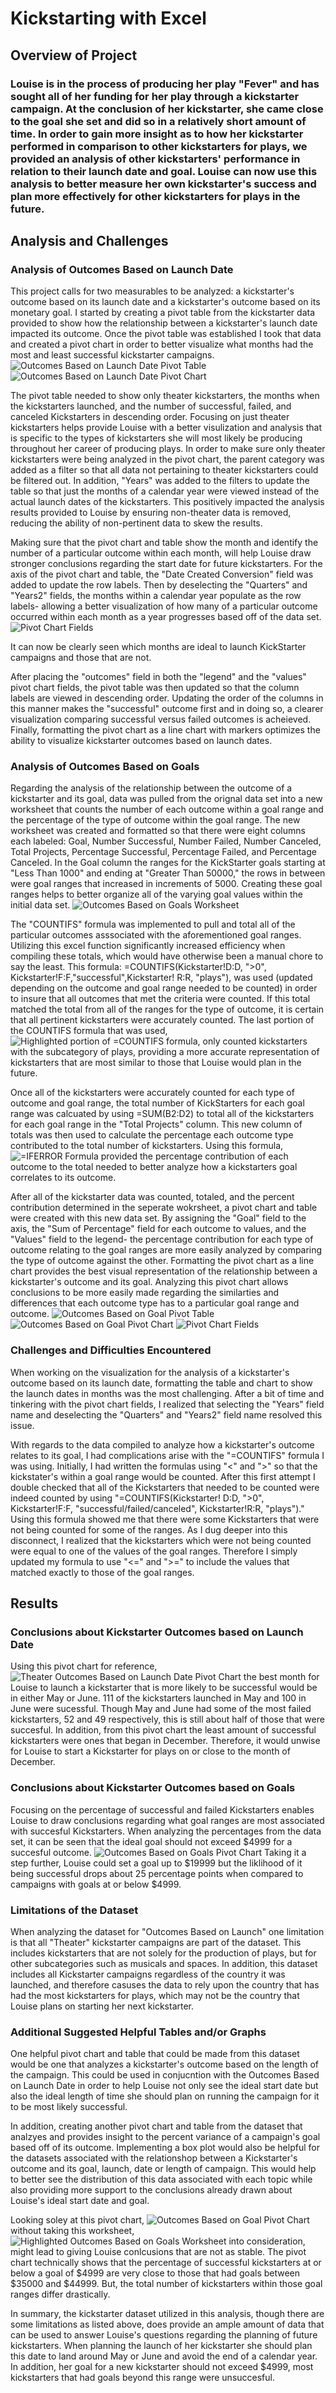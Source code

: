 # Kickstarting with Excel

## Overview of Project

### Louise is in the process of producing her play "Fever" and has sought all of her funding for her play through a kickstarter campaign. At the conclusion of her kickstarter, she came close to the goal she set and did so in a relatively short amount of time. In order to gain more insight as to how her kickstarter performed in comparison to other kickstarters for plays, we provided an analysis of other kickstarters' performance in relation to their launch date and goal.  Louise can now use this analysis to better measure her own kickstarter's success and plan more effectively for other kickstarters for plays in the future.

## Analysis and Challenges

### Analysis of Outcomes Based on Launch Date

This project calls for two measurables to be analyzed: a kickstarter's outcome based on its launch date and a kickstarter's outcome based on its monetary goal.  I started by creating a pivot table from the kickstarter data provided to show how the relationship between a kickstarter's launch date impacted its outcome.  Once the pivot table was established I took that data and created a pivot chart in order to better visualize what months had the most and least successful kickstarter campaigns.  ![Outcomes Based on Launch Date Pivot Table](2020-09-20-11-33-05.png)
![Outcomes Based on Launch Date Pivot Chart](2020-09-20-11-34-30.png)

The pivot table needed to show only theater kickstarters, the months when the kickstarters launched, and the number of successful, failed, and canceled Kickstarters in descending order. Focusing on just theater kickstarters helps provide Louise with a better visulization and analysis that is specific to the types of kickstarters she will most likely be producing throughout her career of producing plays. In order to make sure only theater kickstarters were being analyzed in the pivot chart, the parent category was added as a filter so that all data not pertaining to theater kickstarters could be filtered out.  In addition, "Years" was added to the filters to update the table so that just the months of a calendar year were viewed instead of the actual launch dates of the kickstarters.  This positively impacted the analysis results provided to Louise by ensuring non-theater data is removed, reducing the ability of non-pertinent data to skew the results.

Making sure that the pivot chart and table show the month and identify the number of a particular outcome within each month, will help Louise draw stronger conclusions regarding the start date for future kickstarters. For the axis of the pivot chart and table, the "Date Created Conversion" field was added to update the row labels.  Then by deselecting the "Quarters" and "Years2" fields, the months within a calendar year populate as the row labels- allowing a better visualization of how many of a particular outcome occurred within each month as a year progresses based off of the data set.  ![Pivot Chart Fields](2020-09-20-11-44-26.png)

It can now be clearly seen which months are ideal to launch KickStarter campaigns and those that are not.

After placing the "outcomes" field in both the "legend" and the "values" pivot chart fields, the pivot table was then updated so that the column labels are viewed in descending order.  Updating the order of the columns in this manner makes the "successful" outcome first and in doing so, a clearer visualization comparing successful versus failed outcomes is acheieved.  Finally, formatting the pivot chart as a line chart with markers optimizes the ability to visualize kickstarter outcomes based on launch dates.  

### Analysis of Outcomes Based on Goals

Regarding the analysis of the relationship between the outcome of a kickstarter and its goal, data was pulled from the orignal data set into a new worksheet that counts the number of each outcome within a goal range and the percentage of the type of outcome within the goal range.  The new worksheet was created and formatted so that there were eight columns each labeled: Goal, Number Successful, Number Failed, Number Canceled, Total Projects, Percentage Successful, Percentage Failed, and Percentage Canceled.  In the Goal column the ranges for the KickStarter goals starting at "Less Than 1000" and ending at "Greater Than 50000," the rows in between were goal ranges that increased in increments of 5000.  Creating these goal ranges helps to better organize all of the varying goal values within the initial data set.  ![Outcomes Based on Goals Worksheet](2020-09-20-11-54-59.png)

The "COUNTIFS" formula was implemented to pull and total  all of the particular outcomes asssociated with  the aforementioned goal ranges.  Utilizing this excel function significantly increased efficiency when compiling these totals, which would have otherwise been a manual chore to say the least.  This formula: =COUNTIFS(Kickstarter!D:D, ">0", Kickstarter!F:F,"successful",Kickstarter! R:R, "plays"), 
was used (updated depending on the outcome and goal range needed to be counted) in order to insure that all outcomes that met the criteria were counted.  If this total matched the total from all of the ranges for the type of outcome, it is certain that all pertinent kickstarters were accurately counted.  The last portion of the COUNTIFS formula that was used,![Highlighted portion of =COUNTIFS formula](2020-09-20-12-01-04.png), only counted kickstarters with the subcategory of plays, providing a more accurate representation of kickstarters that are most similar to those that Louise would plan in the future.  

Once all of the kickstarters were accurately counted for each type of outcome and goal range, the total number of KickStarters for each goal range was calcuated by using 
    =SUM(B2:D2) 
to total all of the kickstarters for each goal range in the "Total Projects" column.  This new column of totals was then used to calculate the percentage each outcome type contributed to the total number of kickstarters.  Using this formula, 
![=IFERROR Formula](2020-09-20-12-06-44.png)
provided the percentage contribution of each outcome to the total needed to better analyze how a kickstarters goal correlates to its outcome.

After all of the kickstarter data was counted, totaled, and the percent contribution determined in the seperate wokrsheet, a pivot chart and table were created with this new data set.  By assigning the "Goal" field to the axis, the "Sum of Percentage" field for each outcome to values, and the "Values" field to the legend- the percentage contribution for each type of outcome relating to the goal ranges are more easily analyzed by comparing the type of outcome against the other.  Formatting the pivot chart as a line chart provides the best visual representation of the relationship between a kickstarter's outcome and its goal.  Analyzing this pivot chart allows conclusions to be more easily made regarding the similarties and differences that each outcome type has to a particular goal range and outcome.  ![Outcomes Based on Goal Pivot Table](2020-09-20-12-08-58.png) 
![Outcomes Based on Goal Pivot Chart](2020-09-20-12-09-37.png)
![Pivot Chart Fields](2020-09-20-12-10-51.png)

### Challenges and Difficulties Encountered

When working on the visualization for the analysis of a kickstarter's outcome based on its launch date, formatting the table and chart to show the launch dates in months was the most challenging.  After a bit of time and tinkering with the pivot chart fields, I realized that selecting the "Years" field name and deselecting the "Quarters" and "Years2" field name resolved this issue.  

With regards to the data compiled to analyze how a kickstarter's outcome relates to its goal, I had complications arise with the "=COUNTIFS" formula I was using.  Initially, I had written the formulas using "<" and ">" so that the kickstater's within a goal range would be counted.  After this first attempt I double checked that all of the Kickstarters that needed to be counted were indeed counted by using "=COUNTIFS(Kickstarter! D:D, ">0", Kickstarter!F:F, "successful/failed/canceled", Kickstarter!R:R, "plays")." Using this formula showed me that there were some Kickstarters that were not being counted for some of the ranges.  As I dug deeper into this disconnect, I realized that the kickstarters which were not being counted were equal to one of the values of the goal ranges.  Therefore I simply updated my formula to use "<=" and ">=" to include the values that matched exactly to those of the goal ranges.

## Results

### Conclusions about Kickstarter Outcomes based on Launch Date

Using this pivot chart for reference,![Theater Outcomes Based on Launch Date Pivot Chart](2020-09-20-12-28-58.png) the best month for Louise to launch a kickstarter that is more likely to be successful would be in either May or June.  111 of the kickstarters launched in May and 100 in June were sucessful.  Though May and June had some of the most failed kickstarters, 52 and 49 respectively, this is still about half of those that were succesful.  In addition, from this pivot chart the least amount of successful kickstarters were ones that began in December.  Therefore, it would unwise for Louise to start a Kickstarter for plays on or close to the month of December.

### Conclusions about Kickstarter Outcomes based on Goals

Focusing on the percentage of successful and failed Kickstarters enables Louise to draw conclusions regarding what goal ranges are most associated with succesful Kickstarters.  When analyzing the percentages from the data set, it can be seen that the ideal goal should not exceed $4999 for a succesful outcome.  ![Outcomes Based on Goals Pivot Chart](2020-09-20-12-31-40.png)  Taking it a step further, Louise could set a goal up to $19999 but the liklihood of it being successful drops about 25 percentage points when compared to campaigns with goals at or below $4999.  

### Limitations of the Dataset

When analyzing the dataset for "Outcomes Based on Launch" one limitation is that all "Theater" kickstarter campaigns are part of the dataset.  This includes kickstarters that are not solely for the production of plays, but for other subcategories such as musicals and spaces.  In addition, this dataset includes all Kickstarter campaigns regardless of the country it was launched, and therefore casuses the data to rely upon the country that has had the most kickstarters for plays, which may not be the country that Louise plans on starting her next kickstarter.  

### Additional Suggested Helpful Tables and/or Graphs

One helpful pivot chart and table that could be made from this dataset would be one that analyzes a kickstarter's outcome based on the length of the campaign.  This could be used in conjucntion with the Outcomes Based on Launch Date in order to help Louise not only see the ideal start date but also the ideal length of time she should plan on running the campaign for it to be most likely successful. 

In addition, creating another pivot chart and table from the dataset that analzyes and provides insight to the percent variance of a campaign's goal based off of its outcome.  Implementing a box plot would also be helpful for the datasets associated with the relationshop between a Kickstarter's outcome and its goal, launch, date or length of campaign.  This would help to better see the distribution of this data associated with each topic while also providing more support to the conclusions already drawn about Louise's ideal start date and goal.  

Looking soley at this pivot chart, ![Outcomes Based on Goal Pivot Chart](2020-09-20-12-34-39.png) without taking this worksheet, ![Highlighted Outcomes Based on Goals Worksheet](2020-09-20-12-37-47.png) into consideration, might lead to giving Louise conlcusions that are not as stable.   The pivot chart technically shows that the percentage of successful kickstarters at or below a goal of $4999 are very close to those that had goals between $35000 and $44999.  But, the total number of kickstarters within those goal ranges differ drastically.

In summary, the kickstarter dataset utilized in this analysis, though there are some limitations as listed above, does provide an ample amount of data that can be used to answer Louise's questions regarding the planning of future kickstarters.  When planning the launch of her kickstarter she should plan this date to land around May or June and avoid the end of a calendar year.  In addition, her goal for a new kickstarter should not exceed $4999, most kickstarters that had goals beyond this range were unsuccesful.  
